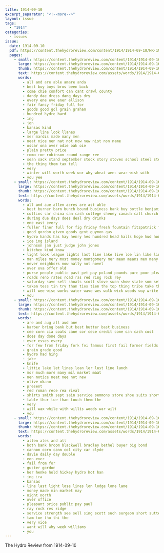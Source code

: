 ```yaml
---
title: 1914-09-10
excerpt_separator: "<!--more-->"
layout: issue
tags:
  - "1914"
categories:
  - issues
issue:
  date: 1914-09-10
  pdf: https://content.thehydroreview.com/content/1914/1914-09-10/HR-1914-09-10.pdf
  pages:
    - small: https://content.thehydroreview.com/content/1914/1914-09-10/small/HR-1914-09-10-01.jpg
      large: https://content.thehydroreview.com/content/1914/1914-09-10/large/HR-1914-09-10-01.jpg
      thumb: https://content.thehydroreview.com/content/1914/1914-09-10/thumbnails/HR-1914-09-10-01.jpg
      text: https://content.thehydroreview.com/assets/words/1914/1914-09-10/HR-1914-09-10-01.txt
      words:
        - all and are able amare anda
        - best buy boys bros been back
        - come chie comfort can cant crawl county
        - dandy dae dress dang days dry
        - every ene eve ener ellison
        - fair fancy friday full for
        - goods good gol grain graham
        - hundred hydro hard
        - ing
        - jon
        - kansas kind
        - large line look llanes
        - mer mardis made many men
        - neat nice nen nat not now new nist non name
        - oscar ona over odie oak oie
        - plain pretty price
        - romo roe robinson round range ree
        - sean sack stand september stock story stoves school steel store sane suits son state sata seat smile sept sale save seals suit see special scott staple say
        - the thing them tax tell
        - very
        - winter will worth week war why wheat wees wear wish with
        - you yee
    - small: https://content.thehydroreview.com/content/1914/1914-09-10/small/HR-1914-09-10-02.jpg
      large: https://content.thehydroreview.com/content/1914/1914-09-10/large/HR-1914-09-10-02.jpg
      thumb: https://content.thehydroreview.com/content/1914/1914-09-10/thumbnails/HR-1914-09-10-02.jpg
      text: https://content.thehydroreview.com/assets/words/1914/1914-09-10/HR-1914-09-10-02.txt
      words:
        - all and aue allen acres are ast able
        - best burner barn bunch bound business bank buy bottle benjamin begin beaver better big band bear bible but
        - collins car china can cash college cheney canada call church case course clerk city carry cattle conta cure cold come
        - during due days does deal dry drinks
        - ene east every
        - fuller finer full for fig friday fresh fountain fitzpatrick fields from fail fable fails frank free fair farrow
        - good gordon given goods gent guymon gas
        - hydro hands has hay henry hes hundred head halls hoge hud homa him ham hennessey
        - ice ing island
        - johnson jan just judge john jones
        - kitchen kind know
        - light look league lights last line lake live loe lin like lines lacy
        - man miles mery most money montgomery mer mean means men many made more
        - never neighbors now nally not novel
        - over ova offer old
        - purse people public past pet pay poland pounds pure poor pleasure per place price
        - roads reno rates road ras red ring rock rey
        - saturday save sell shoats scott stove swan show state som set special sale said see swing still sae simple six space service school stoves sept september south season shoe second
        - taken tess tin try than ties tien the top thing tribe take them table then tha
        - will wee wise works water wave wes walk wick woods way write weeks with work waits willing west why
        - you
    - small: https://content.thehydroreview.com/content/1914/1914-09-10/small/HR-1914-09-10-03.jpg
      large: https://content.thehydroreview.com/content/1914/1914-09-10/large/HR-1914-09-10-03.jpg
      thumb: https://content.thehydroreview.com/content/1914/1914-09-10/thumbnails/HR-1914-09-10-03.jpg
      text: https://content.thehydroreview.com/assets/words/1914/1914-09-10/HR-1914-09-10-03.txt
      words:
        - are and aug all aud ane
        - barber bring bank but best butter bast business
        - cee corn cia coats cane cor cece credit come can cash cost
        - does day done days
        - ever esses every
        - for few from friday fork fei famous first fail former fields ford
        - grain grade good
        - hydro had hing
        - jake
        - knife
        - littie lake let lines loan ler lust line lunch
        - mor much more many mil market maat
        - nen notice neat nee not new
        - olive okano
        - present
        - red roman rece rea rival
        - shirts smith sept sain service summons store shoe suits short shines september sil see style sly sugar shown special saturday show sat sell shells seen
        - table thur tue than touch them the
        - very
        - will wax while with willis woods war wilt
        - you
    - small: https://content.thehydroreview.com/content/1914/1914-09-10/small/HR-1914-09-10-04.jpg
      large: https://content.thehydroreview.com/content/1914/1914-09-10/large/HR-1914-09-10-04.jpg
      thumb: https://content.thehydroreview.com/content/1914/1914-09-10/thumbnails/HR-1914-09-10-04.jpg
      text: https://content.thehydroreview.com/assets/words/1914/1914-09-10/HR-1914-09-10-04.txt
      words:
        - allen ates and all
        - both bank broom blackwell bradley bethel buyer big bond
        - cannon corn cann col city car clyde
        - davie daily day double
        - eon ever
        - fail from for
        - guster gordon
        - her henke hold hickey hydro hot han
        - ing ira
        - kansas
        - line last light lose lines lon lodge lone lane
        - money made min market may
        - night north
        - over office
        - pleasant price public pay paul
        - ray rock res ridge
        - service strength see sell sing scott such surgeon short sutton son star
        - tam toe tho thi the
        - very vice
        - want will why week williams
        - you
---
```


The Hydro Review from 1914-09-10

<!--more-->

